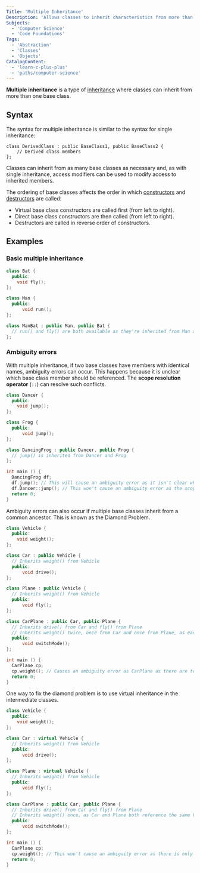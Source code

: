 ```yaml
---
Title: 'Multiple Inheritance'
Description: 'Allows classes to inherit characteristics from more than one base class.'
Subjects:
  - 'Computer Science'
  - 'Code Foundations'
Tags:
  - 'Abstraction'
  - 'Classes'
  - 'Objects'
CatalogContent:
  - 'learn-c-plus-plus'
  - 'paths/computer-science'
---
```


**Multiple inheritance** is a type of [inheritance](https://www.codecademy.com/resources/docs/cpp/inheritance) where classes can inherit from more than one base class.

## Syntax
The syntax for multiple inheritance is similar to the syntax for single inheritance:
```pseudo
class DerivedClass : public BaseClass1, public BaseClass2 {
    // Derived class members
};
```
Classes can inherit from as many base classes as necessary and, as with single inheritance, access modifiers can be used to modify access to inherited members.

The ordering of base classes affects the order in which [constructors](https://www.codecademy.com/resources/docs/cpp/constructors) and [destructors](https://www.codecademy.com/resources/docs/cpp/destructors) are called:

- Virtual base class constructors are called first (from left to right).
- Direct base class constructors are then called (from left to right).
- Destructors are called in reverse order of constructors.


## Examples

### Basic multiple inheritance
```cpp
class Bat { 
  public: 
    void fly();
}; 

class Man { 
  public: 
      void run();
};

class ManBat : public Man, public Bat { 
  // run() and fly() are both available as they're inherited from Man and Bat 
}; 
```
### Ambiguity errors
With multiple inheritance, if two base classes have members with identical names, ambiguity errors can occur. This happens because it is unclear which base class member should be referenced. The **scope resolution operator** (`::`) can resolve such conflicts.
```cpp
class Dancer { 
  public: 
    void jump();
}; 

class Frog { 
  public: 
      void jump();
};

class DancingFrog : public Dancer, public Frog { 
  // jump() is inherited from Dancer and Frog
}; 

int main () {
  DancingFrog df;
  df.jump(); // This will cause an ambiguity error as it isn't clear which ancestor's jump() we mean
  df.Dancer::jump(); // This won't cause an ambiguity error as the scope resolution operator explicitly references Dancer
  return 0;
}   
```
Ambiguity errors can also occur if multiple base classes inherit from a common ancestor. This is known as the Diamond Problem.
```cpp
class Vehicle {
  public:
    void weight();
};

class Car : public Vehicle {
  // Inherits weight() from Vehicle
  public:
      void drive();
};

class Plane : public Vehicle { 
  // Inherits weight() from Vehicle
  public:
      void fly();
}; 

class CarPlane : public Car, public Plane {
  // Inherits drive() from Car and fly() from Plane
  // Inherits weight() twice, once from Car and once from Plane, as each will have their own Vehicle object
  public:
      void switchMode();
};

int main () {
  CarPlane cp;
  cp.weight(); // Causes an ambiguity error as CarPlane as there are two Vehicle ancestor objects
  return 0;
}
```
One way to fix the diamond problem is to use virtual inheritance in the intermediate classes.
```cpp
class Vehicle {
  public:
    void weight();
};

class Car : virtual Vehicle {
  // Inherits weight() from Vehicle
  public:
      void drive();
};

class Plane : virtual Vehicle { 
  // Inherits weight() from Vehicle
  public:
      void fly();
}; 

class CarPlane : public Car, public Plane {
  // Inherits drive() from Car and fly() from Plane
  // Inherits weight() once, as Car and Plane both reference the same Vehicle ancestor object
  public:
      void switchMode();
};

int main () {
  CarPlane cp;
  cp.weight(); // This won't cause an ambiguity error as there is only one Vehicle ancestor object
  return 0;
}
```

